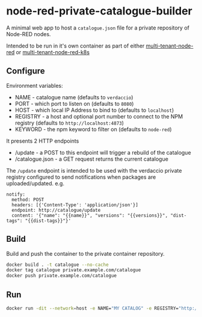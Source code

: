 # node-red-private-catalogue-builder

A minimal web app to host a `catalogue.json` file for a private repository of
Node-RED nodes.

Intended to be run in it's own container as part of either
[multi-tenant-node-red]() or [multi-tenant-node-red-k8s]()

## Configure

Environment variables:

- NAME - catalogue name (defaults to `verdaccio`)
- PORT - which port to listen on (defaults to `8080`)
- HOST - which local IP Address to bind to (defaults to `localhost`)
- REGISTRY - a host and optional port number to connect to the NPM registry (defaults to `http://localhost:4873`)
- KEYWORD - the npm keyword to filter on (defaults to `node-red`)

It presents 2 HTTP endpoints

- /update - a POST to this endpoint will trigger a rebuild of the catalogue
- /catalogue.json - a GET request returns the current catalogue

The `/update` endpoint is intended to be used with the verdaccio private registry configured to send notifications when packages are uploaded/updated. e.g.

```
notify:
  method: POST
  headers: [{'Content-Type': 'application/json'}]
  endpoint: http://catalogue/update
  content: '{"name": "{{name}}", "versions": "{{versions}}", "dist-tags": "{{dist-tags}}"}'
```

## Build

Build and push the container to the private container repository.

```bash
docker build . -t catalogue --no-cache
docker tag catalogue private.example.com/catalogue
docker push private.example.com/catalogue
```

## Run

```bash
docker run -dit --network=host -e NAME="MY CATALOG" -e REGISTRY="http://localhost:4837" catalogue
```
